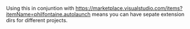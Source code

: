Using this in conjuntion with https://marketplace.visualstudio.com/items?itemName=philfontaine.autolaunch
means you can have sepate extension dirs for different projects.